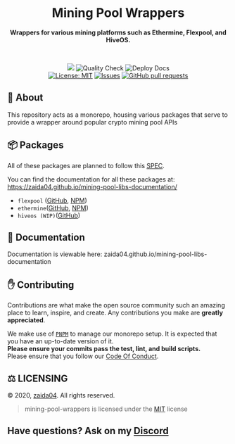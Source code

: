 <div align="center">
    <h1>Mining Pool Wrappers</h1>
    <p><b>Wrappers for various mining platforms such as Ethermine, Flexpool, and HiveOS.</b></p>  
    <br />
    <p>
        <a href="https://discord.gg/jf66UUN"><img src="https://img.shields.io/discord/732714723744940032.svg?label=&logo=discord&logoColor=ffffff&color=7389D8&labelColor=6A7EC2 "></a>
        <img src="https://github.com/zaida04/mining-pool-wrappers/actions/workflows/quality.yml/badge.svg" alt="Quality Check">
        <img src="https://github.com/zaida04/mining-pool-wrappers/actions/workflows/docs.yml/badge.svg" alt="Deploy Docs"><br>
        <a href="https://opensource.org/licenses/MIT"><img src="https://img.shields.io/badge/License-MIT-yellow.svg" alt="License: MIT"></a>
        <a href="https://github.com/zaida04/mining-pool-wrappers/issues"><img src="https://img.shields.io/github/issues-raw/zaida04/mining-pool-wrappers.svg?maxAge=25000" alt="Issues"></a>
        <a href="https://github.com/zaida04/mining-pool-wrappers/pulls"><img src="https://img.shields.io/github/issues-pr/zaida04/mining-pool-wrappers.svg?style=flat" alt="GitHub pull requests"></a><br>
    </p>
</div>

## 📝 About
This repository acts as a monorepo, housing various packages that serve to provide a wrapper around popular crypto mining pool APIs

## 📦 Packages
All of these packages are planned to follow this [SPEC](https://github.com/zaida04/mining-pool-wrappers/blob/main/packages/SPEC.md).

You can find the documentation for all these packages at: https://zaida04.github.io/mining-pool-libs-documentation/
- `flexpool` ([GitHub](https://github.com/zaida04/mining-pool-wrappers/tree/main/packages/flexpool), [NPM](https://www.npmjs.com/package/ethermine))
- `ethermine`([GitHub](https://github.com/zaida04/mining-pool-wrappers/tree/main/packages/ethermine), [NPM](https://www.npmjs.com/package/flexpool))
- `hiveos (WIP)`([GitHub](https://github.com/zaida04/mining-pool-wrappers/tree/main/packages/hiveos))

## 📃 Documentation
Documentation is viewable here: zaida04.github.io/mining-pool-libs-documentation

<!--END GETTING STARTED-->

## ✋ Contributing

Contributions are what make the open source community such an amazing place to learn, inspire, and create. Any contributions you make are **greatly appreciated**.  

We make use of [`PNPM`](https://pnpm.js.org/) to manage our monorepo setup. It is expected that you have an up-to-date 
version of it.  
**Please ensure your commits pass the test, lint, and build scripts.**  
Please ensure that you follow our [Code Of Conduct](https://github.com/zaida04/mining-pool-wrappers/blob/master/.github/CODE_OF_CONDUCT.md).  

## ⚖️ LICENSING  
© 2020, [zaida04](https://github.com/zaida04). All rights reserved.
> mining-pool-wrappers is licensed under the [MIT](https://github.com/zaida04/mining-pool-wrappers/blob/master/LICENSE) license

## Have questions? Ask on my [Discord](https://discord.gg/jf66UUN)
